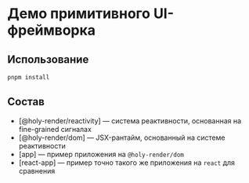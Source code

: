 # Демо примитивного UI-фреймворка

## Использование

```bash
pnpm install
```

## Состав

- [@holy-render/reactivity] — система реактивности, основанная на fine-grained сигналах
- [@holy-render/dom] — JSX-рантайм, основанный на системе реактивности
- [app] — пример приложения на `@holy-render/dom`
- [react-app] — пример точно такого же приложения на `react` для сравнения
